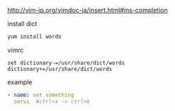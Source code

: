 http://vim-jp.org/vimdoc-ja/insert.html#ins-completion


install dict
```bash
yum install words
```

vimrc
```vim
set dictionary-=/usr/share/dict/words dictionary+=/usr/share/dict/words
```


example
```yml
- name: set something
  servi  #ctrl+x -> ctrl+k
```
